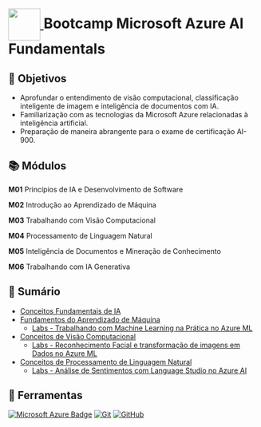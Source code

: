 <h1>
    <a href="https://www.dio.me/bootcamp/microsoft-azure-ai-fundamentals">
     <img align="center" width="64px" src="https://hermes.dio.me/tracks/4d998d5c-36c1-497b-8da0-8db465c820eb.png">
    </a>
    <span>
      Bootcamp Microsoft Azure AI Fundamentals
    </span>
</h1>

## 🎯 Objetivos

- Aprofundar o entendimento de visão computacional, classificação inteligente de imagem e inteligência de documentos com IA.
- Familiarização com as tecnologias da Microsoft Azure relacionadas à inteligência artificial.
- Preparação de maneira abrangente para o exame de certificação AI-900.

## 📚 Módulos

**M01** Princípios de IA e Desenvolvimento de Software

**M02** Introdução ao Aprendizado de Máquina

**M03** Trabalhando com Visão Computacional

**M04** Processamento de Linguagem Natural

**M05** Inteligência de Documentos e Mineração de Conhecimento

**M06** Trabalhando com IA Generativa

## 📜 Sumário

- [Conceitos Fundamentais de IA](../m01/fundamentos-ia.md)
- [Fundamentos do Aprendizado de Máquina](../m02/fundamentos-aprendizado-maquina.md)
  - [Labs - Trabalhando com Machine Learning na Prática no Azure ML](../m02/labs/laboratorio-aprendizado-maquina.md)
- [Conceitos de Visão Computacional](../m03/conceitos-visao-computacional.md)
  - [Labs - Reconhecimento Facial e transformação de imagens em Dados no Azure ML](../m03/labs/laboratorio-visao-computacional.md)
- [Conceitos de Processamento de Linguagem Natural](../m04/conceitos-processamento-linguagem-natural.md)
  - [Labs - Análise de Sentimentos com Language Studio no Azure AI](../m04/labs/laboratorio-processamento-linguagem-natural.md)

## 🔧 Ferramentas

[![Microsoft Azure Badge](https://img.shields.io/badge/Microsoft%20Azure-0078D4?logo=microsoftazure&logoColor=fff&style=for-the-badge)](https://learn.microsoft.com/pt-br/azure)
[![Git](https://img.shields.io/badge/git-%23F05033.svg?style=for-the-badge&logo=git&logoColor=white)](https://git-scm.com/doc)
[![GitHub](https://img.shields.io/badge/github-%23121011.svg?style=for-the-badge&logo=github&logoColor=white)](https://docs.github.com)